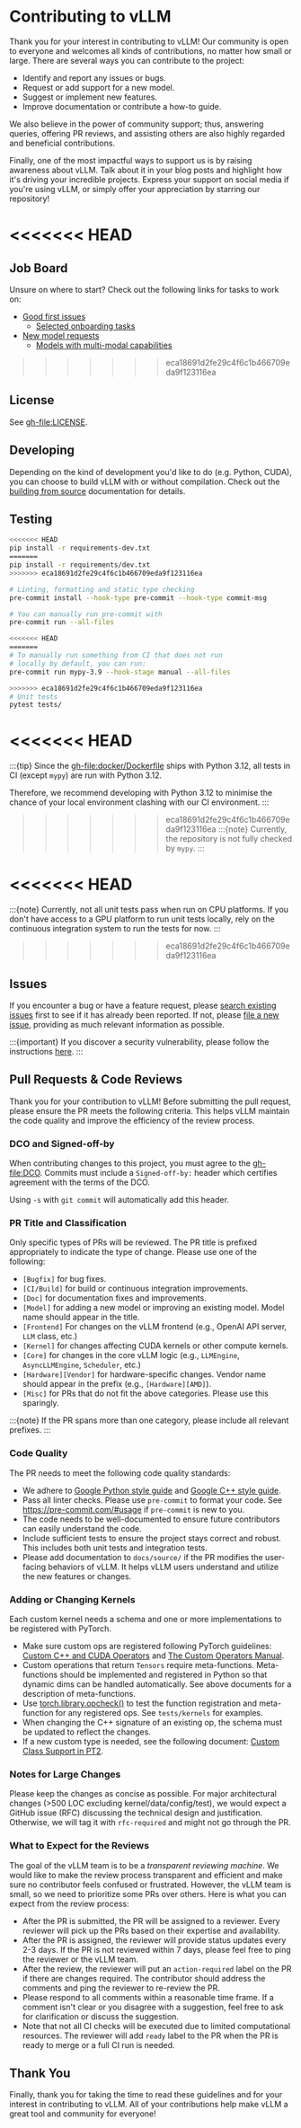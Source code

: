 # Contributing to vLLM

Thank you for your interest in contributing to vLLM! Our community is open to everyone and welcomes all kinds of contributions, no matter how small or large. There are several ways you can contribute to the project:

- Identify and report any issues or bugs.
- Request or add support for a new model.
- Suggest or implement new features.
- Improve documentation or contribute a how-to guide.

We also believe in the power of community support; thus, answering queries, offering PR reviews, and assisting others are also highly regarded and beneficial contributions.

Finally, one of the most impactful ways to support us is by raising awareness about vLLM. Talk about it in your blog posts and highlight how it's driving your incredible projects. Express your support on social media if you're using vLLM, or simply offer your appreciation by starring our repository!

<<<<<<< HEAD
=======
## Job Board

Unsure on where to start? Check out the following links for tasks to work on:

- [Good first issues](https://github.com/vllm-project/vllm/issues?q=is%3Aissue%20state%3Aopen%20label%3A%22good%20first%20issue%22)
  - [Selected onboarding tasks](gh-project:6)
- [New model requests](https://github.com/vllm-project/vllm/issues?q=is%3Aissue%20state%3Aopen%20label%3A%22new-model%22)
  - [Models with multi-modal capabilities](gh-project:10)

>>>>>>> eca18691d2fe29c4f6c1b466709eda9f123116ea
## License

See <gh-file:LICENSE>.

## Developing

Depending on the kind of development you'd like to do (e.g. Python, CUDA), you can choose to build vLLM with or without compilation.
Check out the [building from source](#build-from-source) documentation for details.

## Testing

```bash
<<<<<<< HEAD
pip install -r requirements-dev.txt
=======
pip install -r requirements/dev.txt
>>>>>>> eca18691d2fe29c4f6c1b466709eda9f123116ea

# Linting, formatting and static type checking
pre-commit install --hook-type pre-commit --hook-type commit-msg

# You can manually run pre-commit with
pre-commit run --all-files

<<<<<<< HEAD
=======
# To manually run something from CI that does not run
# locally by default, you can run:
pre-commit run mypy-3.9 --hook-stage manual --all-files

>>>>>>> eca18691d2fe29c4f6c1b466709eda9f123116ea
# Unit tests
pytest tests/
```

<<<<<<< HEAD
=======
:::{tip}
Since the <gh-file:docker/Dockerfile> ships with Python 3.12, all tests in CI (except `mypy`) are run with Python 3.12.

Therefore, we recommend developing with Python 3.12 to minimise the chance of your local environment clashing with our CI environment.
:::

>>>>>>> eca18691d2fe29c4f6c1b466709eda9f123116ea
:::{note}
Currently, the repository is not fully checked by `mypy`.
:::

<<<<<<< HEAD
=======
:::{note}
Currently, not all unit tests pass when run on CPU platforms. If you don't have access to a GPU
platform to run unit tests locally, rely on the continuous integration system to run the tests for
now.
:::

>>>>>>> eca18691d2fe29c4f6c1b466709eda9f123116ea
## Issues

If you encounter a bug or have a feature request, please [search existing issues](https://github.com/vllm-project/vllm/issues?q=is%3Aissue) first to see if it has already been reported. If not, please [file a new issue](https://github.com/vllm-project/vllm/issues/new/choose), providing as much relevant information as possible.

:::{important}
If you discover a security vulnerability, please follow the instructions [here](gh-file:SECURITY.md#reporting-a-vulnerability).
:::

## Pull Requests & Code Reviews

Thank you for your contribution to vLLM! Before submitting the pull request,
please ensure the PR meets the following criteria. This helps vLLM maintain the
code quality and improve the efficiency of the review process.

### DCO and Signed-off-by

When contributing changes to this project, you must agree to the <gh-file:DCO>.
Commits must include a `Signed-off-by:` header which certifies agreement with
the terms of the DCO.

Using `-s` with `git commit` will automatically add this header.

### PR Title and Classification

Only specific types of PRs will be reviewed. The PR title is prefixed
appropriately to indicate the type of change. Please use one of the following:

- `[Bugfix]` for bug fixes.
- `[CI/Build]` for build or continuous integration improvements.
- `[Doc]` for documentation fixes and improvements.
- `[Model]` for adding a new model or improving an existing model. Model name
  should appear in the title.
- `[Frontend]` For changes on the vLLM frontend (e.g., OpenAI API server,
  `LLM` class, etc.)
- `[Kernel]` for changes affecting CUDA kernels or other compute kernels.
- `[Core]` for changes in the core vLLM logic (e.g., `LLMEngine`,
  `AsyncLLMEngine`, `Scheduler`, etc.)
- `[Hardware][Vendor]` for hardware-specific changes. Vendor name should
  appear in the prefix (e.g., `[Hardware][AMD]`).
- `[Misc]` for PRs that do not fit the above categories. Please use this
  sparingly.

:::{note}
If the PR spans more than one category, please include all relevant prefixes.
:::

### Code Quality

The PR needs to meet the following code quality standards:

- We adhere to [Google Python style guide](https://google.github.io/styleguide/pyguide.html) and [Google C++ style guide](https://google.github.io/styleguide/cppguide.html).
- Pass all linter checks. Please use `pre-commit` to format your code. See
  <https://pre-commit.com/#usage> if `pre-commit` is new to you.
- The code needs to be well-documented to ensure future contributors can easily
  understand the code.
- Include sufficient tests to ensure the project stays correct and robust. This
  includes both unit tests and integration tests.
- Please add documentation to `docs/source/` if the PR modifies the
  user-facing behaviors of vLLM. It helps vLLM users understand and utilize the
  new features or changes.

### Adding or Changing Kernels

Each custom kernel needs a schema and one or more implementations to be registered with PyTorch.

- Make sure custom ops are registered following PyTorch guidelines:
  [Custom C++ and CUDA Operators](https://pytorch.org/tutorials/advanced/cpp_custom_ops.html#cpp-custom-ops-tutorial)
  and [The Custom Operators Manual](https://docs.google.com/document/d/1_W62p8WJOQQUzPsJYa7s701JXt0qf2OfLub2sbkHOaU).
- Custom operations that return `Tensors` require meta-functions.
  Meta-functions should be implemented and registered in Python so that dynamic
  dims can be handled automatically. See above documents for a description of
  meta-functions.
- Use [torch.library.opcheck()](https://pytorch.org/docs/stable/library.html#torch.library.opcheck)
  to test the function registration and meta-function for any registered ops.
  See `tests/kernels` for examples.
- When changing the C++ signature of an existing op, the schema must be updated
  to reflect the changes.
- If a new custom type is needed, see the following document:
  [Custom Class Support in PT2](https://docs.google.com/document/d/18fBMPuOJ0fY5ZQ6YyrHUppw9FA332CpNtgB6SOIgyuA).

### Notes for Large Changes

Please keep the changes as concise as possible. For major architectural changes
(>500 LOC excluding kernel/data/config/test), we would expect a GitHub issue
(RFC) discussing the technical design and justification. Otherwise, we will tag
it with `rfc-required` and might not go through the PR.

### What to Expect for the Reviews

The goal of the vLLM team is to be a *transparent reviewing machine*. We would
like to make the review process transparent and efficient and make sure no
contributor feels confused or frustrated. However, the vLLM team is small, so we
need to prioritize some PRs over others. Here is what you can expect from the
review process:

- After the PR is submitted, the PR will be assigned to a reviewer. Every
  reviewer will pick up the PRs based on their expertise and availability.
- After the PR is assigned, the reviewer will provide status updates every 2-3
  days. If the PR is not reviewed within 7 days, please feel free to ping the
  reviewer or the vLLM team.
- After the review, the reviewer will put an `action-required` label on the PR
  if there are changes required. The contributor should address the comments and
  ping the reviewer to re-review the PR.
- Please respond to all comments within a reasonable time frame. If a comment
  isn't clear or you disagree with a suggestion, feel free to ask for
  clarification or discuss the suggestion.
- Note that not all CI checks will be executed due to limited computational
  resources. The reviewer will add `ready` label to the PR when the PR is
  ready to merge or a full CI run is needed.

## Thank You

Finally, thank you for taking the time to read these guidelines and for your interest in contributing to vLLM.
All of your contributions help make vLLM a great tool and community for everyone!
